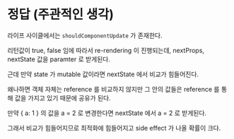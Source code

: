 # 정답 (주관적인 생각)

라이프 사이클에서는 `shouldComponentUpdate` 가 존재한다.

리턴값이 true, false 임에 따라서 re-rendering 이 진행되는데, nextProps, nextState 값을 paramter 로 받게된다.

근데 만약 state 가 mutable 값이라면 nextState 에서 비교가 힘들어진다.

왜나하면 객체 자체는 reference 를 비교하지 않지만 그 안의 값들은 reference 를 통해 값을 가지고 있기 때문에 공유가 된다.

만약 { a: 1 } 의 값을 a = 2 로 변경한다면 nextState 에서 a = 2 로 받게된다.

그래서 비교가 힘들어지므로 최적화에 힘들어지고 side effect 가 나올 확률이 크다.

